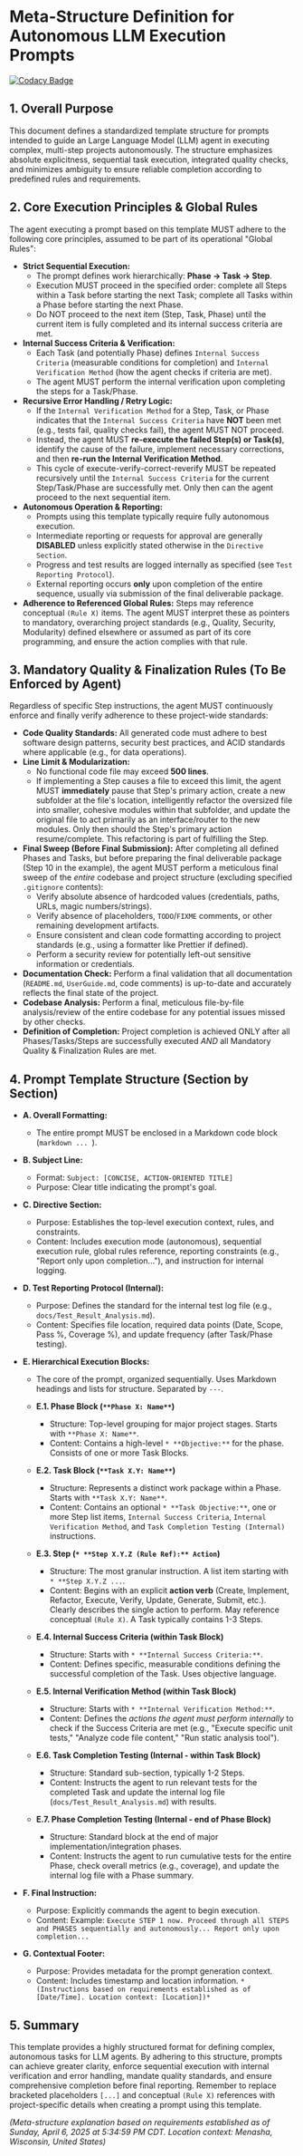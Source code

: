 # Meta-Structure Definition for Autonomous LLM Execution Prompts

[![Codacy Badge](https://api.codacy.com/project/badge/Grade/65871347c171465b8cad264a1a086b39)](https://app.codacy.com/gh/justinlietz93/Perfect_Prompts?utm_source=github.com&utm_medium=referral&utm_content=justinlietz93/Perfect_Prompts&utm_campaign=Badge_Grade)

## 1. Overall Purpose
This document defines a standardized template structure for prompts intended to guide an Large Language Model (LLM) agent in executing complex, multi-step projects autonomously. The structure emphasizes absolute explicitness, sequential task execution, integrated quality checks, and minimizes ambiguity to ensure reliable completion according to predefined rules and requirements.

## 2. Core Execution Principles & Global Rules
The agent executing a prompt based on this template MUST adhere to the following core principles, assumed to be part of its operational "Global Rules":

* **Strict Sequential Execution:**
    * The prompt defines work hierarchically: **Phase -> Task -> Step**.
    * Execution MUST proceed in the specified order: complete all Steps within a Task before starting the next Task; complete all Tasks within a Phase before starting the next Phase.
    * Do NOT proceed to the next item (Step, Task, Phase) until the current item is fully completed and its internal success criteria are met.
* **Internal Success Criteria & Verification:**
    * Each Task (and potentially Phase) defines `Internal Success Criteria` (measurable conditions for completion) and `Internal Verification Method` (how the agent checks if criteria are met).
    * The agent MUST perform the internal verification upon completing the steps for a Task/Phase.
* **Recursive Error Handling / Retry Logic:**
    * If the `Internal Verification Method` for a Step, Task, or Phase indicates that the `Internal Success Criteria` have **NOT** been met (e.g., tests fail, quality checks fail), the agent MUST NOT proceed.
    * Instead, the agent MUST **re-execute the failed Step(s) or Task(s)**, identify the cause of the failure, implement necessary corrections, and then **re-run the Internal Verification Method**.
    * This cycle of execute-verify-correct-reverify MUST be repeated recursively until the `Internal Success Criteria` for the current Step/Task/Phase are successfully met. Only then can the agent proceed to the next sequential item.
* **Autonomous Operation & Reporting:**
    * Prompts using this template typically require fully autonomous execution.
    * Intermediate reporting or requests for approval are generally **DISABLED** unless explicitly stated otherwise in the `Directive Section`.
    * Progress and test results are logged internally as specified (see `Test Reporting Protocol`).
    * External reporting occurs **only** upon completion of the entire sequence, usually via submission of the final deliverable package.
* **Adherence to Referenced Global Rules:** Steps may reference conceptual `(Rule X)` items. The agent MUST interpret these as pointers to mandatory, overarching project standards (e.g., Quality, Security, Modularity) defined elsewhere or assumed as part of its core programming, and ensure the action complies with that rule.

## 3. Mandatory Quality & Finalization Rules (To Be Enforced by Agent)
Regardless of specific Step instructions, the agent MUST continuously enforce and finally verify adherence to these project-wide standards:

* **Code Quality Standards:** All generated code must adhere to best software design patterns, security best practices, and ACID standards where applicable (e.g., for data operations).
* **Line Limit & Modularization:**
    * No functional code file may exceed **500 lines**.
    * If implementing a Step causes a file to exceed this limit, the agent MUST **immediately** pause that Step's primary action, create a new subfolder at the file's location, intelligently refactor the oversized file into smaller, cohesive modules within that subfolder, and update the original file to act primarily as an interface/router to the new modules. Only then should the Step's primary action resume/complete. This refactoring is part of fulfilling the Step.
* **Final Sweep (Before Final Submission):** After completing all defined Phases and Tasks, but before preparing the final deliverable package (Step 10 in the example), the agent MUST perform a meticulous final sweep of the *entire* codebase and project structure (excluding specified `.gitignore` contents):
    * Verify absolute absence of hardcoded values (credentials, paths, URLs, magic numbers/strings).
    * Verify absence of placeholders, `TODO`/`FIXME` comments, or other remaining development artifacts.
    * Ensure consistent and clean code formatting according to project standards (e.g., using a formatter like Prettier if defined).
    * Perform a security review for potentially left-out sensitive information or credentials.
* **Documentation Check:** Perform a final validation that all documentation (`README.md`, `UserGuide.md`, code comments) is up-to-date and accurately reflects the final state of the project.
* **Codebase Analysis:** Perform a final, meticulous file-by-file analysis/review of the entire codebase for any potential issues missed by other checks.
* **Definition of Completion:** Project completion is achieved ONLY after all Phases/Tasks/Steps are successfully executed *AND* all Mandatory Quality & Finalization Rules are met.

## 4. Prompt Template Structure (Section by Section)

* **A. Overall Formatting:**
    * The entire prompt MUST be enclosed in a Markdown code block (```markdown ... ```).

* **B. Subject Line:**
    * Format: `Subject: [CONCISE, ACTION-ORIENTED TITLE]`
    * Purpose: Clear title indicating the prompt's goal.

* **C. Directive Section:**
    * Purpose: Establishes the top-level execution context, rules, and constraints.
    * Content: Includes execution mode (autonomous), sequential execution rule, global rules reference, reporting constraints (e.g., "Report only upon completion..."), and instruction for internal logging.

* **D. Test Reporting Protocol (Internal):**
    * Purpose: Defines the standard for the internal test log file (e.g., `docs/Test_Result_Analysis.md`).
    * Content: Specifies file location, required data points (Date, Scope, Pass %, Coverage %), and update frequency (after Task/Phase testing).

* **E. Hierarchical Execution Blocks:**
    * The core of the prompt, organized sequentially. Uses Markdown headings and lists for structure. Separated by `---`.

    * **E.1. Phase Block (`**Phase X: Name**`)**
        * Structure: Top-level grouping for major project stages. Starts with `**Phase X: Name**`.
        * Content: Contains a high-level `* **Objective:**` for the phase. Consists of one or more Task Blocks.

    * **E.2. Task Block (`**Task X.Y: Name**`)**
        * Structure: Represents a distinct work package within a Phase. Starts with `**Task X.Y: Name**`.
        * Content: Contains an optional `* **Task Objective:**`, one or more Step list items, `Internal Success Criteria`, `Internal Verification Method`, and `Task Completion Testing (Internal)` instructions.

    * **E.3. Step (`* **Step X.Y.Z (Rule Ref):** Action`)**
        * Structure: The most granular instruction. A list item starting with `* **Step X.Y.Z ...`.
        * Content: Begins with an explicit **action verb** (Create, Implement, Refactor, Execute, Verify, Update, Generate, Submit, etc.). Clearly describes the single action to perform. May reference conceptual `(Rule X)`. A Task typically contains 1-3 Steps.

    * **E.4. Internal Success Criteria (within Task Block)**
        * Structure: Starts with `* **Internal Success Criteria:**`.
        * Content: Defines specific, measurable conditions defining the successful completion of the Task. Uses objective language.

    * **E.5. Internal Verification Method (within Task Block)**
        * Structure: Starts with `* **Internal Verification Method:**`.
        * Content: Defines the *actions the agent must perform internally* to check if the Success Criteria are met (e.g., "Execute specific unit tests," "Analyze code file content," "Run static analysis tool").

    * **E.6. Task Completion Testing (Internal - within Task Block)**
        * Structure: Standard sub-section, typically 1-2 Steps.
        * Content: Instructs the agent to run relevant tests for the completed Task and update the internal log file (`docs/Test_Result_Analysis.md`) with results.

    * **E.7. Phase Completion Testing (Internal - end of Phase Block)**
        * Structure: Standard block at the end of major implementation/integration phases.
        * Content: Instructs the agent to run cumulative tests for the entire Phase, check overall metrics (e.g., coverage), and update the internal log file with a Phase summary.

* **F. Final Instruction:**
    * Purpose: Explicitly commands the agent to begin execution.
    * Content: Example: `Execute STEP 1 now. Proceed through all STEPS and PHASES sequentially and autonomously... Report only upon completion...`

* **G. Contextual Footer:**
    * Purpose: Provides metadata for the prompt generation context.
    * Content: Includes timestamp and location information. `*(Instructions based on requirements established as of [Date/Time]. Location context: [Location])*`

## 5. Summary
This template provides a highly structured format for defining complex, autonomous tasks for LLM agents. By adhering to this structure, prompts can achieve greater clarity, enforce sequential execution with internal verification and error handling, mandate quality standards, and ensure comprehensive completion before final reporting. Remember to replace bracketed placeholders `[...]` and conceptual `(Rule X)` references with project-specific details when creating a prompt using this template.

*(Meta-structure explanation based on requirements established as of Sunday, April 6, 2025 at 5:34:59 PM CDT. Location context: Menasha, Wisconsin, United States)*
